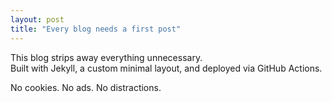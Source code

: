 ```yaml
---
layout: post
title: "Every blog needs a first post"
---
```


This blog strips away everything unnecessary.  
Built with Jekyll, a custom minimal layout, and deployed via GitHub Actions.

No cookies. No ads. No distractions.  
